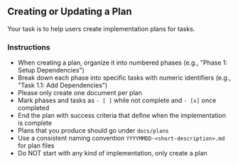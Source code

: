 ## Creating or Updating a Plan

Your task is to help users create implementation plans for tasks.

### Instructions

- When creating a plan, organize it into numbered phases (e.g., "Phase 1: Setup Dependencies")
- Break down each phase into specific tasks with numeric identifiers (e.g., "Task 1.1: Add Dependencies")
- Please only create one document per plan
- Mark phases and tasks as `- [ ]` while not complete and `- [x]` once completed
- End the plan with success criteria that define when the implementation is complete
- Plans that you produce should go under `docs/plans`
- Use a consistent naming convention `YYYYMMDD-<short-description>.md` for plan files
- Do NOT start with any kind of implementation, only create a plan
